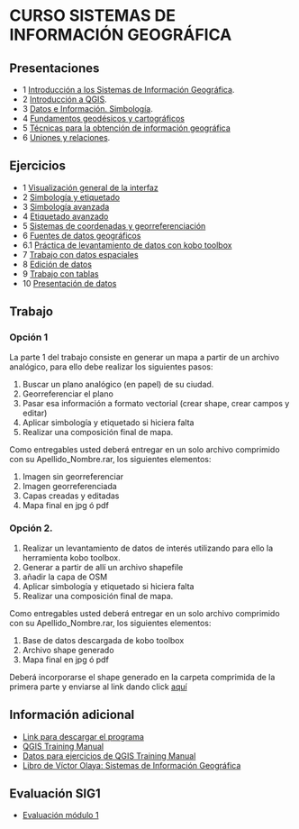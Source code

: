 # CURSO SISTEMAS DE INFORMACIÓN GEOGRÁFICA

## Presentaciones

* 1 [Introducción a los Sistemas de Información Geográfica](http://prezi.com/uwhowkeqtbgi/?utm_campaign=share&utm_medium=copy&rc=ex0share).
* 2 [Introducción a QGIS](http://prezi.com/g6tgw3mpbecg/?utm_campaign=share&utm_medium=copy&rc=ex0share).
* 3 [Datos e Información. Simbología](http://prezi.com/mju2roq_ebtw/?utm_campaign=share&utm_medium=copy&rc=ex0share).
* 4 [Fundamentos geodésicos y cartográficos](http://prezi.com/dly7amsks1kc/?utm_campaign=share&utm_medium=copy&rc=ex0share)
* 5 [Técnicas para la obtención de información geográfica](http://prezi.com/xriqu35ms4_f/?utm_campaign=share&utm_medium=copy&rc=ex0share)
* 6 [Uniones y relaciones](http://prezi.com/9ytrrdx6ox4i/?utm_campaign=share&utm_medium=copy&rc=ex0share).


## Ejercicios

* 1 [Visualización general de la interfaz](https://www.dropbox.com/s/4rre8mc1wgte41z/EJERCICIO%201.1.rar?dl=0)
* 2 [Simbología y etiquetado](https://www.dropbox.com/s/r9va0z8npt0remj/EJERCICIO%201.2.rar?dl=0)
* 3 [Simbología avanzada](https://www.dropbox.com/s/y68tb7sfdicfws4/EJERCICIO%201.3.rar?dl=0)
* 4 [Etiquetado avanzado](https://www.dropbox.com/s/fmhdh0rsyyirz3q/EJERCICIO%201.4.rar?dl=0)
* 5 [Sistemas de coordenadas y georreferenciación](https://www.dropbox.com/s/5uabsw65p05kflq/EJERCICIO%201.5.rar?dl=0)
* 6 [Fuentes de datos geográficos](https://www.dropbox.com/s/gs02kepx1zev06l/EJERCICIO%201.6.rar?dl=0)
* 6.1 [Práctica de levantamiento de datos con kobo toolbox](https://www.dropbox.com/s/rpzodqbr6bmvqqt/Pr%C3%A1ctica%20de%20Kobo.pdf?dl=0)
* 7 [Trabajo con datos espaciales](https://www.dropbox.com/s/ck05or5mjfdp1jg/EJERCICIO%201.7.rar?dl=0)
* 8 [Edición de datos](https://www.dropbox.com/s/znqxyhlt7hkivln/EJERCICIO%201.8.rar?dl=0)
* 9 [Trabajo con tablas](https://www.dropbox.com/s/rh4d7evgo6b1p15/EJERCICIO%201.9.rar?dl=0)
* 10 [Presentación de datos](https://www.dropbox.com/s/6smov1d0arg6f9b/EJERCICIO%201.10.rar?dl=0)


## Trabajo
### Opción 1
La parte 1 del trabajo consiste en generar un mapa a partir de un archivo analógico, para ello debe realizar los siguientes pasos:
1. Buscar un plano analógico (en papel) de su ciudad.
2. Georreferenciar el plano
3. Pasar esa información a formato vectorial (crear shape, crear campos y editar)
4. Aplicar simbología y etiquetado si hiciera falta
5. Realizar una composición final de mapa.

Como entregables usted deberá entregar en un solo archivo comprimido con su Apellido_Nombre.rar, los siguientes elementos:
1. Imagen sin georreferenciar
2. Imagen georreferenciada
3. Capas creadas y editadas
4. Mapa final en jpg ó pdf

### Opción 2.
1. Realizar un levantamiento de datos de interés utilizando para ello la herramienta kobo toolbox.
2. Generar a partir de allí un archivo shapefile
3. añadir la capa de OSM
4. Aplicar simbología y etiquetado si hiciera falta
5. Realizar una composición final de mapa.

Como entregables usted deberá entregar en un solo archivo comprimido con su Apellido_Nombre.rar, los siguientes elementos:
1. Base de datos descargada de kobo toolbox
2. Archivo shape generado
4. Mapa final en jpg ó pdf

Deberá incorporarse el shape generado en la carpeta comprimida de la primera parte y enviarse al link dando click [aquí](https://www.dropbox.com/request/SVn59HNzuVKBfOA7QKMR)

## Información adicional

* [Link para descargar el programa](http://qgis.org/downloads/QGIS-OSGeo4W-2.14.14-1-Setup-x86.exe)
* [QGIS Training Manual](https://www.dropbox.com/s/kbm75k8lup3pwa7/QGIS-2.8-QGISTrainingManual-es%20-%20copia.pdf?dl=0)
* [Datos para ejercicios de QGIS Training Manual](https://www.dropbox.com/s/xipps9frd7s5o2q/training_manual_exercise_data.zip?dl=0)
* [Libro de Víctor Olaya: Sistemas de Información Geográfica](http://volaya.github.io/libro-sig/)

## Evaluación SIG1

* [Evaluación módulo 1](https://goo.gl/forms/ei8NA2VfCC7OnppT2)

